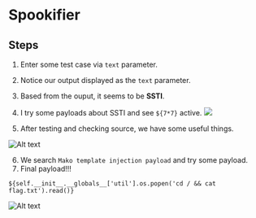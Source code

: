 # Spookifier

## Steps

1. Enter some test case via `text` parameter.
2. Notice our output displayed as the `text` parameter.
3.  Based from the ouput, it seems to be **SSTI**.
4.  I try some payloads about SSTI and see `${7*7}` active.
![](Screenshot_2023-06-22_03-55-31.png)

5. After testing and checking source, we have some useful things.
  
![Alt text](Screenshot_2023-06-22_03-37-47.png)

6. We search `Mako template injection payload` and try some payload.
7. Final payload!!!

` ${self.__init__.__globals__['util'].os.popen('cd / && cat flag.txt').read()} `

![Alt text](image.png)

